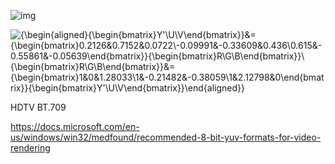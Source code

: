![img](https://img-blog.csdnimg.cn/2018111923013322.png)

![{\begin{aligned}{\begin{bmatrix}Y'\\U\\V\end{bmatrix}}&={\begin{bmatrix}0.2126&0.7152&0.0722\\-0.09991&-0.33609&0.436\\0.615&-0.55861&-0.05639\end{bmatrix}}{\begin{bmatrix}R\\G\\B\end{bmatrix}}\\{\begin{bmatrix}R\\G\\B\end{bmatrix}}&={\begin{bmatrix}1&0&1.28033\\1&-0.21482&-0.38059\\1&2.12798&0\end{bmatrix}}{\begin{bmatrix}Y'\\U\\V\end{bmatrix}}\end{aligned}}](https://wikimedia.org/api/rest_v1/media/math/render/svg/9d783bf1ed1edbda3e8e87d3d9067bd156a5e75b)

HDTV BT.709

https://docs.microsoft.com/en-us/windows/win32/medfound/recommended-8-bit-yuv-formats-for-video-rendering